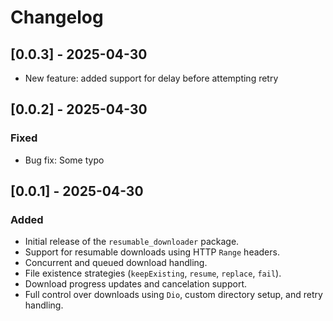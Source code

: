 # Changelog

## [0.0.3] - 2025-04-30

- New feature: added support for delay before attempting retry

## [0.0.2] - 2025-04-30

### Fixed

- Bug fix: Some typo

## [0.0.1] - 2025-04-30

### Added

- Initial release of the `resumable_downloader` package.
- Support for resumable downloads using HTTP `Range` headers.
- Concurrent and queued download handling.
- File existence strategies (`keepExisting`, `resume`, `replace`, `fail`).
- Download progress updates and cancelation support.
- Full control over downloads using `Dio`, custom directory setup, and retry handling.
